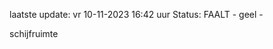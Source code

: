 laatste update: 
vr 10-11-2023 16:42   uur 
Status: FAALT - geel - 
<div class="service Y">schijfruimte</div>